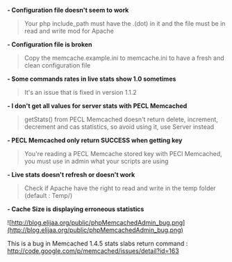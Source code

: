 **- Configuration file doesn't seem to work**
> Your php include\_path must have the .(dot) in it and the file must be in read and write mod for Apache

**- Configuration file is broken**
> Copy the memcache.example.ini to memcache.ini to have a fresh and clean configuration file

**- Some commands rates in live stats show 1.0 sometimes**
> It's an issue that is fixed in version 1.1.2

**- I don't get all values for server stats with PECL Memcached**
> getStats() from PECL Memcached doesn't return delete, increment, decrement and cas statistics, so avoid using it, use Server instead

**- PECL Memcached only return SUCCESS when getting key**
> You're reading a PECL Memcache stored key with PECl Memcached, you must use in admin what your scripts are using

**- Live stats doesn't refresh or doesn't work**
> Check if Apache have the right to read and write in the temp folder (default : Temp/)

**- Cache Size is displaying erroneous statistics**

![http://blog.elijaa.org/public/phpMemcachedAdmin_bug.png](http://blog.elijaa.org/public/phpMemcachedAdmin_bug.png)

This is a bug in Memcached 1.4.5 stats slabs return command : http://code.google.com/p/memcached/issues/detail?id=163